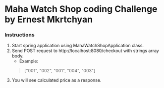 # Maha Watch Shop coding Challenge by Ernest Mkrtchyan

### Instructions
    
1. Start spring application using MahaWatchShopApplication class.
2. Send POST request to http://localhost:8080/checkout with strings array body.
   * Example: 
   > ["001", "002", "001", "004", "003"]
3. You will see calculated price as a response.

